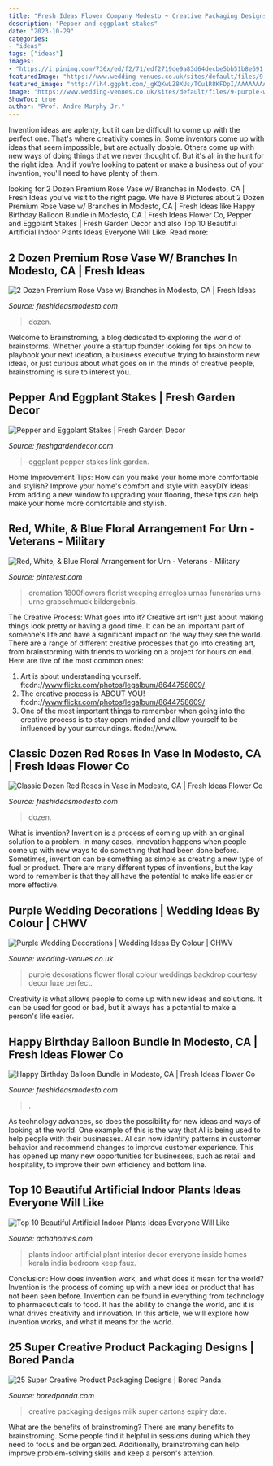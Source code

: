 ```yaml
---
title: "Fresh Ideas Flower Company Modesto ~ Creative Packaging Designs Milk Super Cartons Expiry Date"
description: "Pepper and eggplant stakes"
date: "2023-10-29"
categories:
- "ideas"
tags: ["ideas"]
images:
- "https://i.pinimg.com/736x/ed/f2/71/edf2719de9a83d64decbe5bb51b8e691.jpg"
featuredImage: "https://www.wedding-venues.co.uk/sites/default/files/9-purple-wedding-decorations-purple-flower-wall.jpg"
featured_image: "http://lh4.ggpht.com/_gKQKwLZ8XUs/TCu1R8KFDpI/AAAAAAAADMg/eHKMjBflqtU/s800/Creative-Packaging-Expire.jpg"
image: "https://www.wedding-venues.co.uk/sites/default/files/9-purple-wedding-decorations-purple-flower-wall.jpg"
ShowToc: true
author: "Prof. Andre Murphy Jr."
---
```



Invention ideas are aplenty, but it can be difficult to come up with the perfect one. That's where creativity comes in. Some inventors come up with ideas that seem impossible, but are actually doable. Others come up with new ways of doing things that we never thought of. But it's all in the hunt for the right idea. And if you're looking to patent or make a business out of your invention, you'll need to have plenty of them.

	

		
looking for 2 Dozen Premium Rose Vase w/ Branches in Modesto, CA | Fresh Ideas you've visit to the right page. We have 8 Pictures about 2 Dozen Premium Rose Vase w/ Branches in Modesto, CA | Fresh Ideas like Happy Birthday Balloon Bundle in Modesto, CA | Fresh Ideas Flower Co, Pepper and Eggplant Stakes | Fresh Garden Decor and also Top 10 Beautiful Artificial Indoor Plants Ideas Everyone Will Like. Read more:
		
    
## 2 Dozen Premium Rose Vase W/ Branches In Modesto, CA | Fresh Ideas

<img loading=lazy src="https://asset.bloomnation.com/c_limit,d_vendor:global:catalog:product:image.png,f_auto,fl_preserve_transparency,q_auto/v1612326497/vendor/6235/catalog/product/2/0/20190117122119_file_5c3fca7f86393.jpg" onerror="this.onerror=null;this.src='https://tse4.mm.bing.net/th?id=OIP.3uM9IIjQU9XYPO9U7tz4UQHaJ4&amp;pid=15.1';" alt="2 Dozen Premium Rose Vase w/ Branches in Modesto, CA | Fresh Ideas">

_Source: freshideasmodesto.com_

>dozen. 

	

Welcome to Brainstroming, a blog dedicated to exploring the world of brainstorms. Whether you’re a startup founder looking for tips on how to playbook your next ideation, a business executive trying to brainstorm new ideas, or just curious about what goes on in the minds of creative people, brainstroming is sure to interest you.

    
## Pepper And Eggplant Stakes | Fresh Garden Decor

<img loading=lazy src="http://freshgardendecor.com/wp-content/uploads/2016/01/81p7pd8uKnL._SL1500_.jpg" onerror="this.onerror=null;this.src='https://tse3.mm.bing.net/th?id=OIP.-TvvoKyjG6RxZjTtsI7EyQHaJ4&amp;pid=15.1';" alt="Pepper and Eggplant Stakes | Fresh Garden Decor">

_Source: freshgardendecor.com_

>eggplant pepper stakes link garden. 

	

Home Improvement Tips: How can you make your home more comfortable and stylish?
Improve your home's comfort and style with easyDIY ideas! From adding a new window to upgrading your flooring, these tips can help make your home more comfortable and stylish.

    
## Red, White, &amp; Blue Floral Arrangement For Urn - Veterans - Military

<img loading=lazy src="https://i.pinimg.com/736x/ed/f2/71/edf2719de9a83d64decbe5bb51b8e691.jpg" onerror="this.onerror=null;this.src='https://tse3.mm.bing.net/th?id=OIP.FoSw1vo37UsVnJuADb549wAAAA&amp;pid=15.1';" alt="Red, White, &amp; Blue Floral Arrangement for Urn - Veterans - Military">

_Source: pinterest.com_

>cremation 1800flowers florist weeping arreglos urnas funerarias urns urne grabschmuck bildergebnis. 

	

The Creative Process: What goes into it?
Creative art isn't just about making things look pretty or having a good time. It can be an important part of someone's life and have a significant impact on the way they see the world. There are a range of different creative processes that go into creating art, from brainstorming with friends to working on a project for hours on end. Here are five of the most common ones: 
1) Art is about understanding yourself. ftcdn://www.flickr.com/photos/legalbum/8644758609/
2) The creative process is ABOUT YOU! ftcdn://www.flickr.com/photos/legalbum/8644758609/
3) One of the most important things to remember when going into the creative process is to stay open-minded and allow yourself to be influenced by your surroundings. ftcdn://www.

    
## Classic Dozen Red Roses In Vase In Modesto, CA | Fresh Ideas Flower Co

<img loading=lazy src="https://res.cloudinary.com/bloomnation/c_limit,d_vendor:global:catalog:product:image.png,f_auto,fl_preserve_transparency,q_auto/v1582940115/vendor/6235/catalog/product/2/0/20200228015839_file_5e5873cf59b4f_5e5874038e665.jpg" onerror="this.onerror=null;this.src='https://tse3.mm.bing.net/th?id=OIP.xibfO3annvijGQXL843pIAHaJ4&amp;pid=15.1';" alt="Classic Dozen Red Roses in Vase in Modesto, CA | Fresh Ideas Flower Co">

_Source: freshideasmodesto.com_

>dozen. 

	

What is invention?
Invention is a process of coming up with an original solution to a problem. In many cases, innovation happens when people come up with new ways to do something that had been done before. Sometimes, invention can be something as simple as creating a new type of fuel or product. There are many different types of inventions, but the key word to remember is that they all have the potential to make life easier or more effective.

    
## Purple Wedding Decorations | Wedding Ideas By Colour | CHWV

<img loading=lazy src="https://www.wedding-venues.co.uk/sites/default/files/9-purple-wedding-decorations-purple-flower-wall.jpg" onerror="this.onerror=null;this.src='https://tse4.mm.bing.net/th?id=OIP.5LQ16UH6MpDnd35PY97ZjQHaHv&amp;pid=15.1';" alt="Purple Wedding Decorations | Wedding Ideas By Colour | CHWV">

_Source: wedding-venues.co.uk_

>purple decorations flower floral colour weddings backdrop courtesy decor luxe perfect. 

	

Creativity is what allows people to come up with new ideas and solutions. It can be used for good or bad, but it always has a potential to make a person's life easier.

    
## Happy Birthday Balloon Bundle In Modesto, CA | Fresh Ideas Flower Co

<img loading=lazy src="https://asset.bloomnation.com/c_limit,d_vendor:global:catalog:product:image.png,f_auto,fl_preserve_transparency,q_auto/v1605615159/vendor/6235/catalog/product/2/0/20200911095553_file_5f5bf26969652_5f5bf2eccf116.jpg" onerror="this.onerror=null;this.src='https://tse1.mm.bing.net/th?id=OIP.u-fE8ooKKHbRF6xgxmldxAHaJ4&amp;pid=15.1';" alt="Happy Birthday Balloon Bundle in Modesto, CA | Fresh Ideas Flower Co">

_Source: freshideasmodesto.com_

>. 

	

As technology advances, so does the possibility for new ideas and ways of looking at the world. One example of this is the way that AI is being used to help people with their businesses. AI can now identify patterns in customer behavior and recommend changes to improve customer experience. This has opened up many new opportunities for businesses, such as retail and hospitality, to improve their own efficiency and bottom line.

    
## Top 10 Beautiful Artificial Indoor Plants Ideas Everyone Will Like

<img loading=lazy src="http://www.achahomes.com/wp-content/uploads/2018/01/beautiful-artificial-indoor-plants.-6.jpg" onerror="this.onerror=null;this.src='https://tse1.mm.bing.net/th?id=OIP.QAXSJK81J3XH8ETwxtjmOwHaLH&amp;pid=15.1';" alt="Top 10 Beautiful Artificial Indoor Plants Ideas Everyone Will Like">

_Source: achahomes.com_

>plants indoor artificial plant interior decor everyone inside homes kerala india bedroom keep faux. 

	

Conclusion: How does invention work, and what does it mean for the world?
Invention is the process of coming up with a new idea or product that has not been seen before. Invention can be found in everything from technology to pharmaceuticals to food. It has the ability to change the world, and it is what drives creativity and innovation. In this article, we will explore how invention works, and what it means for the world.

    
## 25 Super Creative Product Packaging Designs | Bored Panda

<img loading=lazy src="http://lh4.ggpht.com/_gKQKwLZ8XUs/TCu1R8KFDpI/AAAAAAAADMg/eHKMjBflqtU/s800/Creative-Packaging-Expire.jpg" onerror="this.onerror=null;this.src='https://tse1.mm.bing.net/th?id=OIP.S58rn0xbne518n78p59sbgHaHa&amp;pid=15.1';" alt="25 Super Creative Product Packaging Designs | Bored Panda">

_Source: boredpanda.com_

>creative packaging designs milk super cartons expiry date. 

	

What are the benefits of brainstroming?
There are many benefits to brainstroming. Some people find it helpful in sessions during which they need to focus and be organized. Additionally, brainstroming can help improve problem-solving skills and keep a person's attention.

